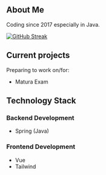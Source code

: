 ## About Me

Coding since 2017 especially in Java.

[![GitHub Streak](https://github-readme-streak-stats.herokuapp.com/?user=varev-dev&theme=github-dark&hide_border=true&date_format=j%20M%5B%20Y%5D&stroke=005C7F&ring=01A6DB&fire=01C2FF&dates=0AB1DD)](https://git.io/streak-stats)

## Current projects
Preparing to work on/for:
- Matura Exam

## Technology Stack

### Backend Development
- Spring (Java)

### Frontend Development
- Vue
- Tailwind

